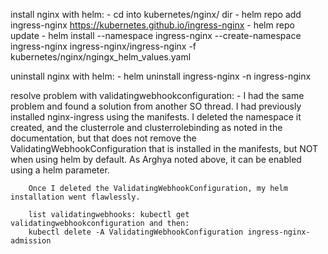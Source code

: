 install nginx with helm:
    - cd into kubernetes/nginx/ dir
    - helm repo add ingress-nginx https://kubernetes.github.io/ingress-nginx
    - helm repo update
    <!-- - helm pull nginx/nginx --untar -->
    <!-- - helm install -f ngingx_helm_values.yaml nginx-helm ingress-nginx/ingress-nginx -->
    -  helm install --namespace ingress-nginx --create-namespace ingress-nginx ingress-nginx/ingress-nginx -f kubernetes/nginx/ngingx_helm_values.yaml

uninstall nginx with helm:
    - helm uninstall ingress-nginx -n ingress-nginx

resolve problem with validatingwebhookconfiguration:
      - I had the same problem and found a solution from another SO thread.
        I had previously installed nginx-ingress using the manifests. I deleted the namespace it created, and the clusterrole and clusterrolebinding as noted in the documentation, but that does not remove the ValidatingWebhookConfiguration that is installed in the manifests, but NOT when using helm by default. As Arghya noted above, it can be enabled using a helm parameter.

        Once I deleted the ValidatingWebhookConfiguration, my helm installation went flawlessly.

        list validatingwebhooks: kubectl get validatingwebhookconfiguration and then:
        kubectl delete -A ValidatingWebhookConfiguration ingress-nginx-admission
